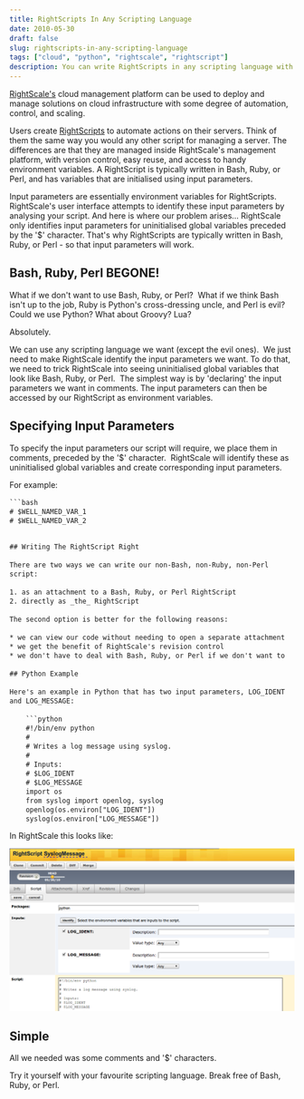 ```yaml
---
title: RightScripts In Any Scripting Language
date: 2010-05-30
draft: false
slug: rightscripts-in-any-scripting-language
tags: ["cloud", "python", "rightscale", "rightscript"]
description: You can write RightScripts in any scripting language with only a little jiggery-pokery. Break free from Bash, Ruby, or Perl and maybe write a Lua or Python RightScript instead. Here's how...
---
```


[RightScale's](http://www.rightscale.com/) cloud management platform can be used to deploy and manage solutions on cloud infrastructure with some degree of automation, control, and scaling.

Users create [RightScripts](http://support.rightscale.com/12-Guides/01-RightScale_Dashboard_User_Guide/03-Design/02-RightScripts) to automate actions on their servers. Think of them the same way you would any other script for managing a server. The differences are that they are managed inside RightScale's management platform, with version control, easy reuse, and access to handy environment variables. A RightScript is typically written in Bash, Ruby, or Perl, and has variables that are initialised using input parameters.

Input parameters are essentially environment variables for RightScripts.  RightScale's user interface attempts to identify these input parameters by analysing your script. And here is where our problem arises... RightScale only identifies input parameters for uninitialised global variables preceded by the '$' character. That's why RightScripts are typically written in Bash, Ruby, or Perl - so that input parameters will work.

## Bash, Ruby, Perl BEGONE!

What if we don't want to use Bash, Ruby, or Perl?  What if we think Bash isn't up to the job, Ruby is Python's cross-dressing uncle, and Perl is evil? Could we use Python? What about Groovy? Lua?

Absolutely.

We can use any scripting language we want (except the evil ones).  We just need to make RightScale identify the input parameters we want. To do that, we need to trick RightScale into seeing uninitialised global variables that look like Bash, Ruby, or Perl.  The simplest way is by 'declaring' the input parameters we want in comments. The input parameters can then be accessed by our RightScript as environment variables.

## Specifying Input Parameters
  
To specify the input parameters our script will require, we place them in comments, preceded by the '$' character.  RightScale will identify these as uninitialised global variables and create corresponding input parameters.

For example:

    ```bash
    # $WELL_NAMED_VAR_1
    # $WELL_NAMED_VAR_2
```

## Writing The RightScript Right

There are two ways we can write our non-Bash, non-Ruby, non-Perl script:

1. as an attachment to a Bash, Ruby, or Perl RightScript
2. directly as _the_ RightScript
  
The second option is better for the following reasons:

* we can view our code without needing to open a separate attachment
* we get the benefit of RightScale's revision control
* we don't have to deal with Bash, Ruby, or Perl if we don't want to
  
## Python Example

Here's an example in Python that has two input parameters, LOG_IDENT and LOG_MESSAGE:

    ```python
    #!/bin/env python
    #
    # Writes a log message using syslog.
    #
    # Inputs:
    # $LOG_IDENT
    # $LOG_MESSAGE  
    import os
    from syslog import openlog, syslog  
    openlog(os.environ["LOG_IDENT"])
    syslog(os.environ["LOG_MESSAGE"])
```

In RightScale this looks like:

![Screenshot of a Python RightScript](/images/2010/05/Screenshot.png)

## Simple

All we needed was some comments and '$' characters.

Try it yourself with your favourite scripting language. Break free of Bash, Ruby, or Perl.
